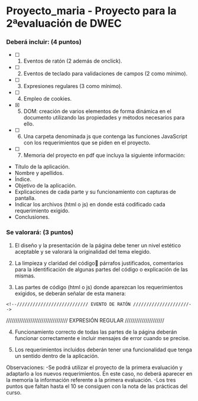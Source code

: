 # Proyecto_maria - Proyecto para la 2ªevaluación de DWEC

### Deberá incluir: (4 puntos)

- [ ] 1. Eventos de ratón (2 además de onclick).

- [ ] 2. Eventos de teclado para validaciones de campos (2 como mínimo).

- [ ] 3. Expresiones regulares (3 como mínimo).

- [ ] 4. Empleo de cookies.

- [x] 5. DOM: creación de varios elementos de forma dinámica en el documento utilizando las propiedades y métodos necesarios para ello.

- [ ] 6. Una carpeta denominada js que contenga las funciones JavaScript con los requerimientos que se piden en el proyecto.

- [ ] 7. Memoria del proyecto en pdf que incluya la siguiente información:

 * Título de la aplicación.
 * Nombre y apellidos.
 * Índice.
 * Objetivo de la aplicación.
 * Explicaciones de cada parte y su funcionamiento con capturas de pantalla.
 * Indicar los archivos (html o js) en donde está codificado cada requerimiento exigido.
 * Conclusiones.

### Se valorará: (3 puntos)
1. El diseño y la presentación de la página debe tener un nivel estético aceptable
y se valorará la originalidad del tema elegido.

2. La limpieza y claridad del código párrafos justificados, comentarios para la
identificación de algunas partes del código o explicación de las mismas.

3. Las partes de código (html o js) donde aparezcan los requerimientos exigidos,
se deberán señalar de esta manera:

`<!--/////////////////////////// EVENTO DE RATÓN /////////////////////-->`

///////////////////////////////// EXPRESIÓN REGULAR /////////////////////

4. Funcionamiento correcto de todas las partes de la página deberán funcionar
correctamente e incluir mensajes de error cuando se precise.

5. Los requerimientos incluidos deberán tener una funcionalidad que tenga un
sentido dentro de la aplicación.

Observaciones:
-Se podrá utilizar el proyecto de la primera evaluación y adaptarlo a los nuevos
requerimientos. En este caso, no deberá aparecer en la memoria la información
referente a la primera evaluación.
-Los tres puntos que faltan hasta el 10 se consiguen con la nota de las prácticas
del curso.